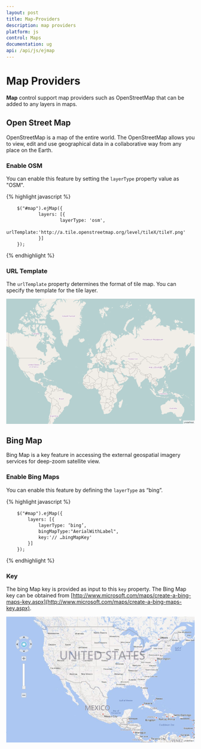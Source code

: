 ```yaml
---
layout: post
title: Map-Providers
description: map providers
platform: js
control: Maps
documentation: ug
api: /api/js/ejmap
---
```


# Map Providers

**Map** control support map providers such as OpenStreetMap that can be added to any layers in maps.

## Open Street Map

OpenStreetMap is a map of the entire world. The OpenStreetMap allows you to view, edit and use geographical data in a collaborative way from any place on the Earth.

### Enable OSM

You can enable this feature by setting the `layerType` property value as "OSM".

{% highlight javascript %}

        $("#map").ejMap({
                layers: [{
                        layerType: 'osm',
                        urlTemplate:'http://a.tile.openstreetmap.org/level/tileX/tileY.png'
                }]
        }); 

{% endhighlight %}

### URL Template

The `urlTemplate` property determines the format of tile map. You can specify the template for the tile layer. 

![](/js/Maps/Map-Providers_images/Map-Providers_img1.png)

## Bing Map

Bing Map is a key feature in accessing the external geospatial imagery services for deep-zoom satellite view. 

### Enable Bing Maps

You can enable this feature by defining the `layerType` as “bing”.

{% highlight javascript %}

        $("#map").ejMap({
            layers: [{
                layerType: ‘bing’,
                bingMapType:"AerialWithLabel",
                key:'// …bingMapKey'
            }]
        });   


{% endhighlight %}

### Key

The bing Map key is provided as input to this `key` property. The Bing Map key can be obtained from [http://www.microsoft.com/maps/create-a-bing-maps-key.aspx](http://www.microsoft.com/maps/create-a-bing-maps-key.aspx).

![](/js/Maps/Map-Providers_images/Map-Providers_img2.png)


